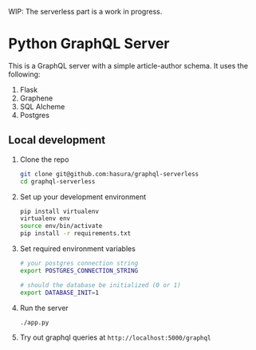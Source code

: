 WIP: The serverless part is a work in progress.

# Python GraphQL Server

This is a GraphQL server with a simple article-author schema. It uses the following:

1. Flask
2. Graphene
3. SQL Alcheme
4. Postgres

## Local development

1. Clone the repo

    ```bash
    git clone git@github.com:hasura/graphql-serverless
    cd graphql-serverless
    ```

1. Set up your development environment
    ```bash
    pip install virtualenv
    virtualenv env
    source env/bin/activate
    pip install -r requirements.txt
    ```

2. Set required environment variables

    ```bash
    # your postgres connection string
    export POSTGRES_CONNECTION_STRING

    # should the database be initialized (0 or 1)
    export DATABASE_INIT=1
    ```

3. Run the server

    ```bash
    ./app.py 
    ```

4. Try out graphql queries at `http://localhost:5000/graphql`
